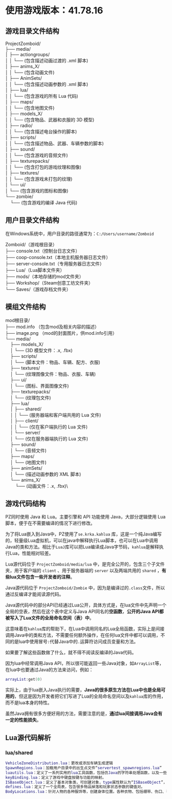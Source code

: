 # 使用游戏版本：41.78.16

## 游戏目录文件结构

ProjectZomboid/ \
├── media/ \
│   ├── actiongroups/ \
│   │   └── (包含描述动画过渡的 .xml 脚本) \
│   ├── anims_X/ \
│   │   └── (包含动画文件) \
│   ├── AnimSets/ \
│   │   └── (包含描述动画参数的 .xml 脚本) \
│   ├── lua/ \
│   │   └── (包含游戏的所有 Lua 代码) \
│   ├── maps/ \
│   │   └── (包含地图文件) \
│   ├── models_X/ \
│   │   └── (包含物品、武器和衣服的 3D 模型) \
│   ├── radio/ \
│   │   └── (包含描述电台操作的脚本) \
│   ├── scripts/ \
│   │   └── (包含描述物品、武器、车辆参数的脚本) \
│   ├── sound/ \
│   │   └── (包含游戏的音频文件) \
│   ├── texturepacks/ \
│   │   └── (包含打包的游戏纹理和图像) \
│   ├── textures/ \
│   │   └── (包含游戏未打包的纹理) \
│   └── ui/ \
│       └── (包含游戏的图标和图像) \
└── zombie/ \
&nbsp;&nbsp;&nbsp;&nbsp;└── (包含游戏的编译 Java 代码)

## 用户目录文件结构
在Windows系统中，用户目录的路径通常为：`C:/Users/username/Zomboid`

Zomboid/（游戏根目录）\
├── console.txt（控制台日志文件）\
├── coop-console.txt（本地主机服务器日志文件）\
├── server-console.txt（专用服务器日志文件）\
├── Lua/（Lua脚本文件夹）\
├── mods/（本地存储的mod文件夹）\
├── Workshop/（Steam创意工坊文件夹）\
└── Saves/（游戏存档文件夹）


## 模组文件结构

mod根目录/\
├── mod.info （包含mod及相关内容的描述）\
├── image.png （mod的封面图片，供mod.info引用）\
└── media/\
&nbsp;&nbsp;&nbsp;&nbsp;├── models_X/\
&nbsp;&nbsp;&nbsp;&nbsp;│   └── (3D 模型文件：.x, .fbx)\
&nbsp;&nbsp;&nbsp;&nbsp;├── scripts/\
&nbsp;&nbsp;&nbsp;&nbsp;│   └── (脚本文件：物品、车辆、配方、衣服)\
&nbsp;&nbsp;&nbsp;&nbsp;├── textures/\
&nbsp;&nbsp;&nbsp;&nbsp;│   └── (纹理图像文件：物品、衣服、车辆)\
&nbsp;&nbsp;&nbsp;&nbsp;├── ui/\
&nbsp;&nbsp;&nbsp;&nbsp;│   └── (图标、界面图像文件)\
&nbsp;&nbsp;&nbsp;&nbsp;├── texturepacks/\
&nbsp;&nbsp;&nbsp;&nbsp;│   └── (纹理包文件)\
&nbsp;&nbsp;&nbsp;&nbsp;├── lua/\
&nbsp;&nbsp;&nbsp;&nbsp;│   ├── shared/\
&nbsp;&nbsp;&nbsp;&nbsp;│   │   └── (服务器端和客户端共用的 Lua 文件)\
&nbsp;&nbsp;&nbsp;&nbsp;│   ├── client/\
&nbsp;&nbsp;&nbsp;&nbsp;│   │   └── (仅在客户端执行的 Lua 文件)\
&nbsp;&nbsp;&nbsp;&nbsp;│   └── server/\
&nbsp;&nbsp;&nbsp;&nbsp;│       └── (仅在服务器端执行的 Lua 文件)\
&nbsp;&nbsp;&nbsp;&nbsp;├── sound/\
&nbsp;&nbsp;&nbsp;&nbsp;│   └── (音频文件)\
&nbsp;&nbsp;&nbsp;&nbsp;├── maps/\
&nbsp;&nbsp;&nbsp;&nbsp;│   └── (地图文件)\
&nbsp;&nbsp;&nbsp;&nbsp;├── animSets/\
&nbsp;&nbsp;&nbsp;&nbsp;│   └── (描述动画参数的 XML 脚本)\
&nbsp;&nbsp;&nbsp;&nbsp;└── anims_X/\
&nbsp;&nbsp;&nbsp;&nbsp;&nbsp;&nbsp;&nbsp;&nbsp;└── (动画文件：.x, .fbx)\


## 游戏代码结构
PZ同时使用 Java 和 Lua。主要引擎和 API 功能使用 Java，大部分逻辑使用 Lua 脚本，便于在不需要编译的情况下进行修改。

为了将Lua嵌入到Java中，PZ使用了`se.krka.kahlua` 库，这是一个纯Java编写的，轻量级Lua虚拟机，可以在java中解释执行Lua脚本，也可以在Lua中调用Java的类和方法。相比于`LuaJ`库可以把Lua编译成Java字节码，`kahlua`是解释执行Lua，性能相对较差。

Lua源代码位于 `ProjectZomboid/media/lua` 中，是完全公开的，包含三个子文件夹，用于客户端的 `client` 、用于服务器端的 `server` 以及两端共用的 `shared` ，**有些lua文件包含一些开发者的注释**。

Java源代码位于 `ProjectZomboid/Zombie` 中，因为是编译过的`.class`文件，所以通过反编译才能阅读源代码。

Java源代码中的部分API已经通过Lua公开，具体方式是，在lua文件中先声明一个全局的空表，然后在这个表中定义与Java API同名的**空函数**，**公开的Java API都被写入了Lua文件的全局命名空间（表）中**。

这意味着在`kahlua`库的帮助下，在Lua中调用同名的Lua全局函数，实际上是间接调用Java中的类和方法，不需要任何额外操作，在任何lua文件中都可以调用，不同的是lua中使用冒号`:`代替Java中的`.`运算符访问成员变量和方法。

如果要了解这些函数做了什么，就不得不阅读反编译的Java代码。

因为lua中经常调用Java API，所以很可能返回一些Java对象，如`ArrayList`等，在lua中也要通过Java的方法来访问，例如：
```lua
arrayList:get(0)
```
实际上，由于lua嵌入Java执行的需要，**Java的很多原生方法在Lua中也是全局可用的**，但这是因为开发者把它们写进了Lua的全局命名空间以及`kahlua`库的作用，而不是lua本身的特性。

虽然Java拥有很多方便好用的方法，需要注意的是，**通过lua间接调用Java会有一定的性能损失**。

## Lua源代码解析
### lua/shared
```lua
VehicleZoneDistribution.lua：更改或添加车辆生成逻辑
SpawnRegions.lua：加载用户目录中的出生点文件“servertest_spawnregions.lua”
luautils.lua：定义了一系列实用的lua工具函数，包括仿Java的字符串处理函数，以及一些游戏内的与玩家、物品、方格、物品栏、耐久度等相关的操作函数。
keyBinding.lua：定义了游戏中键盘按键与功能的映射。
ISBaseObject.lua：定义了基本对象类，可创建对象，type属性默认为“ISBaseObject”，也可以传入一个字符串用于更改类型。
defines.lua：定义了一个全局表，包含很多物品掉落和玩家状态参数的键值对。
BodyLocations.lua：针对人物的各种服饰等，创建身体位置。各种衣物、包括绷带、伤口、甚至僵尸伤害都会占用身体位置，有些东西可以在其位置上存在多个（绷带、伤口、僵尸伤害）。还定义了一些衣物的互斥规则（不能同时穿戴）。

```
